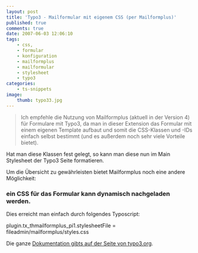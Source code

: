 ```yaml
---
layout: post
title: 'Typo3 - Mailformular mit eigenem CSS (per Mailformplus)'
published: true
comments: true
date: 2007-06-03 12:06:10
tags:
    - css,
    - formular
    - konfiguration
    - mailformplus
    - mailformular
    - stylesheet
    - typo3
categories:
    - ts-snippets
image:
    thumb: typo33.jpg
---
```

> Ich empfehle die Nutzung von Mailformplus (aktuell in der Version 4) für Formulare mit Typo3, da man in dieser Extension das Formular mit einem eigenen Template aufbaut und somit die CSS-Klassen und -IDs einfach selbst bestimmt (und es außerdem noch sehr viele Vorteile bietet).



Hat man diese Klassen fest gelegt, so kann man diese nun im Main Stylesheet der Typo3 Seite formatieren.

Um die Übersicht zu gewährleisten bietet Mailformplus noch eine andere Möglichkeit:

### ein CSS für das Formular kann dynamisch nachgeladen werden.

Dies erreicht man einfach durch folgendes Typoscript:

plugin.tx_thmailformplus_pi1.stylesheetFile = fileadmin/mailformplus/styles.css

Die ganze [Dokumentation gibts auf der Seite von typo3.org][1].

 [1]: http://typo3.org/documentation/document-library/extension-manuals/th_mailformplus/4.0.0/view/ "Mailformplus Doku öffnen"